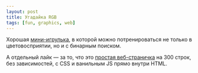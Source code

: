 ```yaml
---
layout: post
title: Угадайка RGB
tags: [fun, graphics, web]
---
```

Хорошая [мини-игрулька](https://susam.net/myrgb.html), в которой можно потренироваться не только в цветовосприятии, но и с бинарным поиском. 

А отдельный лайк — за то, что это [простая веб-страничка](https://github.com/susam/myrgb/blob/main/myrgb.html) на 300 строк, без зависимостей, с CSS и ванильным JS прямо внутри HTML.
